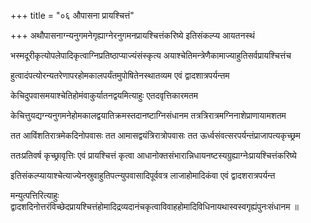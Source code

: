 +++
title = "०६ औपासना प्रायश्चित्तं"

+++
अथौपासनाग्न्यनुगमनेगृह्याग्नेरनुगमनप्रायश्चित्तंकरिष्ये इतिसंकल्प्य आयतनस्थं

भस्मदूरीकृत्योपलेपादिकृत्वाग्निप्रतिष्ठाप्याज्यंसंस्कृत्य अयाश्चेतिमन्त्रेणैकामाज्याहुतिसर्वप्रायश्चित्तंच

हुत्वादंपत्योरन्यतरेणापरहोमकालपर्यंतमुपोषितेनस्थातव्यम एवं द्वादशात्रपर्यन्तम

केचिदुपवासमयाश्चेतिहोमंवाकुर्यातनद्वयमित्याहुः एतदवृत्तिकारमतम

केचित्तुयद्यग्न्यनुगमनेहोमकालद्वयातिक्रमस्तदानष्टाग्निसंधानम तत्रत्रिरात्रमग्निनाशेप्राणायामशतम

तत आविंशतिरात्रमेकदिनोपवासः तत आमासद्वयंत्रिरात्रोपवासः तत ऊर्ध्वसंवत्सरपर्यन्तंप्राजापत्यकृच्छ्रम

ततःप्रतिवर्ष कृच्छ्रावृत्तिः एवं प्रायश्चित्तं कृत्वा आधानोक्तसंभारान्निधायनष्टस्यग्रुह्याग्नेःप्रायश्चित्तंकरिष्ये

इतिसंकल्प्यायाश्चेत्याज्येनस्रुवाहुतिपत्‍न्युपवासादिपूर्ववत्र लाजाहोमादिकंवा एवं द्वादशरात्रपर्यन्त

मन्युत्पत्तिरित्याहुः द्वादशदिनोत्तरंविच्छेदप्रायश्चित्तंहोमादिद्रव्यदानंचकृत्वाविवाहहोमादिविधिनायथास्वस्वगृह्यंपुनःसंधानम ॥
